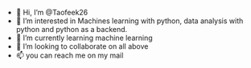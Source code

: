 - 👋 Hi, I’m @Taofeek26
- 👀 I’m interested in Machines learning with python, data analysis with python and python as a backend.
- 🌱 I’m currently learning machine learning 
- 💞️ I’m looking to collaborate on all above 
- 📫 you can reach me on my mail 

<!---
Taofeek26/Taofeek26 is a ✨ special ✨ repository because its `README.md` (this file) appears on your GitHub profile.
You can click the Preview link to take a look at your changes.
--->
